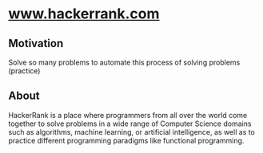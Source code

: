 # www.hackerrank.com

## Motivation
Solve so many problems to automate this process of solving problems (practice)

## About

HackerRank is a place where programmers from all over the world come together to solve problems in a wide range of Computer Science domains such as algorithms, machine learning, or artificial intelligence, as well as to practice different programming paradigms like functional programming.
